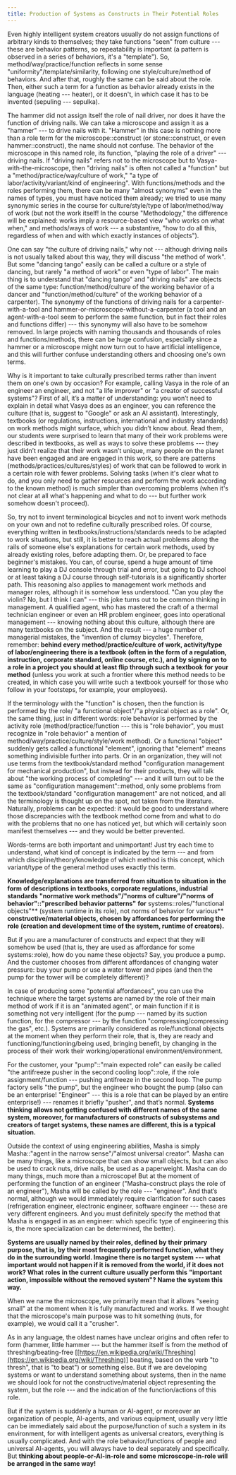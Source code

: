 ```yaml
---
title: Production of Systems as Constructs in Their Potential Roles
---
```


Even highly intelligent system creators usually do not assign
functions of arbitrary kinds to themselves; they take functions "seen"
from culture --- these are behavior patterns, so repeatability is important
(a pattern is observed in a series of behaviors, it's a "template"). So,
method/way/practice/function reflects in some sense
"uniformity"/template/similarity, following one
style/culture/method of behaviors. And after that, roughly the same can be said
about the role. Then, either such a term for a function as behavior already exists in the language
(heating --- heater), or it doesn't, in which case it has to be
invented (sepuling --- sepulka).

The hammer did not assign itself the role of nail driver, nor does it have
the function of driving nails. We can take a microscope and assign it
as a "hammer" --- to drive nails with it. "Hammer" in this case is nothing more than
a role term for the microscope::construct (or stone::construct, or
even hammer::construct), the name should not confuse. The behavior
of the microscope in this named role, its function, "playing the role of a driver"
--- driving nails. If "driving nails" refers not to
the microscope but to Vasya-with-the-microscope, then "driving nails" is often not called a "function" but a "method/practice/way/culture of work," 
"a type of labor/activity/variant/kind of engineering". With
functions/methods and the roles performing them, there can be many "almost
synonyms" even in the names of types, you must have noticed them already; we
tried to use many synonymic series in the course for
culture/style/type of labor/method/way of work (but not the work itself! In
the course "Methodology," the difference will be explained: works imply 
a resource-based view "who works on what when," and methods/ways
of work --- a substantive, "how to do all this, regardless of when and with
which exactly instances of objects").

One can say "the culture of driving nails," why not --- although
driving nails is not usually talked about this way, they will discuss "the method of work".
But some "dancing tango" easily can be called a culture or
a style of dancing, but rarely "a method of work" or even "type of labor".
The main thing is to understand that "dancing tango" and "driving nails"
are objects of the same type: function/method/culture of the working behavior of a dancer and
"function/method/culture" of the working behavior of a carpenter). The synonymy of the functions
of driving nails for a carpenter-with-a-tool and
hammer-or-microscope-without-a-carpenter (a tool and an agent-with-a-tool
seem to perform the same function, but in fact their roles and functions
differ) --- this synonymy will also have to be somehow removed. In large
projects with naming thousands and thousands of roles and functions/methods, there can
be huge confusion, especially since a hammer or a microscope might now 
turn out to have artificial intelligence, and this will further
confuse understanding others and choosing one's own terms.

Why is it important to take culturally prescribed terms rather than invent
them on one's own by occasion? For example, calling Vasya in the role of an engineer
an engineer, and not "a life improver" or "a creator of successful systems"?
First of all, it’s a matter of understanding: you won’t need to explain in detail
what Vasya does as an engineer, you can reference the culture
(that is, suggest to "Google" or ask an AI assistant). Interestingly, textbooks (or
regulations, instructions, international and industry standards) on work methods might
surface, which you didn’t know about. Read them, our
students were surprised to learn that many of their work problems were described in
textbooks, as well as ways to solve these problems --- they just
didn’t realize that their work wasn’t unique, many people on
the planet have been engaged and are engaged in this work, so there are patterns
(methods/practices/cultures/styles) of work that can be followed to
work in a certain role with fewer problems. Solving tasks (when it's clear what to do, and you only
need to gather resources and perform the work according to the known method) is much simpler than overcoming problems (when it's not clear at all what's happening and what to do --- but further work somehow doesn't proceed).

So, try not to invent terminological bicycles and not
to invent work methods on your own and not to redefine
culturally prescribed roles. Of course, everything written in
textbooks/instructions/standards needs to be adapted to work situations,
but still, it is better to reach actual problems along the rails of 
someone else's explanations for certain work methods, 
used by already existing roles, before adapting them. Or, be prepared to face beginner's mistakes. 
You can, of course, spend a huge amount of time learning 
to play a DJ console through trial and error, but going to DJ school 
or at least taking a DJ course through self-tutorials is a significantly shorter path. This reasoning also applies to management work methods and manager roles,
although it is somehow less understood. "Can you play the violin? No, but I think I can" --- this joke
turns out to be common thinking in management. A qualified agent, who has mastered
the craft of a thermal technician engineer or even an HR problem engineer, goes into operational management
--- knowing nothing about this culture, although there are many textbooks on the subject. 
And the result --- a huge number of managerial mistakes, the "invention of clumsy bicycles". Therefore, remember: **behind every**
**method/practice/culture** **of work, activity/type of labor/engineering** **there is a textbook**
**(often in the form of a regulation, instruction, corporate standard, online course, etc.), and** **by signing on to a role in a project**
**you should at least flip through such a textbook** **for your method** (unless you work at such a frontier where this method needs to be created, in which case you will write such a textbook yourself for those who follow in your footsteps, for example, your employees).

If the terminology with the "function" is chosen, then the function is performed by the role/
"a functional object"/"a physical object as a role". Or, the same thing, just in different words: role behavior is performed
by the activity role (method/practice/function --- this is "role
behavior", you must recognize in "role behavior" a mention of
method/way/practice/culture/style/work method). Or
a functional "object" suddenly gets called a functional "element", 
ignoring that "element" means something indivisible further into parts. Or in an organization, 
they will not use terms from the textbook/standard method "configuration management for
mechanical production", but instead for their products, they will
talk about "the working process of completing" --- and it will turn out to be the same as
"configuration management"::method, only some problems
from the textbook/standard "configuration management" are not
noticed, and all the terminology is thought up on the spot, 
not taken from the literature. Naturally, problems can be expected: it would be good to understand
where those discrepancies with the textbook method come from and what to do with
the problems that no one has noticed yet, but which will certainly soon
manifest themselves --- and they would be better prevented.

Words-terms are both important and unimportant! Just try each time to understand,
what kind of concept is indicated by the term --- and from which
discipline/theory/knowledge of which method is this concept, which variant/type
of the general method uses exactly this term.

**Knowledge/explanations** **are transferred from situation to situation in the form**
**of descriptions** **in textbooks, corporate regulations, industrial standards**
**"normative work methods"/"norms** **of culture"/"norms** **of behavior"::"prescribed**
**behavior patterns"** **for** systems::roles/"functional objects"** (system runtime in its
role), not norms of behavior for various** **constructive/material
objects, chosen by affordances for performing the role** **(creation and development time of the system, runtime of creators).**

But if you are a manufacturer of constructs and expect that they will somehow
be used (that is, they are used as affordance for some
systems::role), how do you name these objects? Say, you produce a pump. And
the customer chooses from different affordances of changing water pressure: buy
your pump or use a water tower and pipes (and then the pump for the tower will be completely different)?

In case of producing some "potential affordances", you can
use the technique where the target systems are named by the role of their
main method of work if it is an "animated agent", or main
function if it is something not very intelligent (for the pump --- named by
its suction function, for the compressor --- by the function
"compressing/compressing the gas", etc.). Systems are primarily
considered as role/functional objects at the moment when they perform their role, that is, they are ready and
functioning/functioning/being used, bringing benefit, by changing in the process of
their work their working/operational environment/environment.

For the customer, your "pump"::"main expected role" can easily be
called "the antifreeze pusher in the second cooling loop"::role, if the role
assignment/function --- pushing antifreeze in the second loop. The pump factory sells "the pump", but the engineer who bought the pump
(also can be an enterprise! "Engineer" --- this is a role that can be
played by an entire enterprise!) --- renames it briefly "pusher", and
that’s normal. **Systems thinking allows not getting confused with different
names of the same system, moreover, for manufacturers
of constructs of subsystems and creators of target systems, these names are different, this is a typical situation.**

Outside the context of using engineering abilities, Masha is simply
Masha::"agent in the narrow sense"/"almost universal creator". Masha can be many things, like a microscope that can
show small objects, but can also be used to crack nuts, drive nails, be used as a paperweight. Masha can do many things, much more than a microscope! But at the moment
of performing the function of an engineer ("Masha-construct plays the role of an engineer"),
Masha will be called by the role --- "engineer". And that’s normal, although we would
immediately require clarification for such cases (refrigeration engineer, electronic engineer, software engineer
--- these are very different engineers. And you must definitely specify the method that Masha
is engaged in as an engineer: which specific type of engineering this is, the more specialization can be determined, the better).

**Systems are usually named by** **their roles, defined by** **their primary** **purpose, that is, by**
**their most frequently performed function, what they do in the surrounding world. Imagine there is no target system** **--- what important would not happen if it is removed from the world,
if it does not work? What** **roles** **in the current culture** **usually perform this**
**"important action, impossible without the removed system"? Name the system this way.**

When we name the microscope, we primarily mean that it allows "seeing small"
at the moment when it is fully manufactured and works. If we thought that the microscope's main purpose was to hit something (nuts, for example), we would call it a "crusher".

As in any language, the oldest names have unclear origins and often refer to form (hammer, little hammer --- but the hammer itself is from the method
of threshing/beating-free
[[https://en.wikipedia.org/wiki/Threshing](https://en.wikipedia.org/wiki/Threshing)]
beating, based on the verb "to thresh", that is "to beat") or something else.
But if we are developing systems or want to understand something about systems,
then in the name we should look for not the constructive/material object
representing the system, but the role --- and the indication of the function/actions of this role.

But if the system is suddenly a human or AI-agent, or moreover
an organization of people, AI-agents, and various equipment, usually very little can be immediately said about the purpose/function of such a system in its
environment, for with intelligent agents as universal
creators, everything is usually complicated. And with the role behavior/functions of people and
universal AI-agents, you will always have to deal separately and
specifically. But **thinking about people-or-AI-in-role and** **some**
**microscope-in-role will be arranged in the same way!**